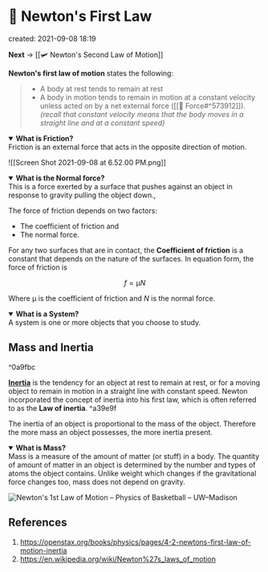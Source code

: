 # 🥼 Newton's First Law 
created: 2021-09-08 18:19

**Next** -> [[🛩  Newton's Second Law of Motion]]

**Newton's first law of motion** states the following:
> * A body at rest tends to remain at rest
> * A body in motion tends to remain in motion at a constant velocity unless acted on by a net external force ([[💨 Force#^573912]]). *(recall that constant velocity means that the body moves in a straight line and at a constant speed)*

<details open>
	<summary><b>What is Friction?</b></summary>
		Friction is an external force that acts in the opposite direction of motion.
</details>

![[Screen Shot 2021-09-08 at 6.52.00 PM.png]]

<details open>
	<summary><b>What is the Normal force?</b></summary>
		This is a force exerted by a surface that pushes against an object in response to gravity pulling the object down.,
</details>

The force of friction depends on two factors:
* The coefficient of friction and 
* The normal force. 

For any two surfaces that are in contact, the **Coefficient of friction** is a constant that depends on the nature of the surfaces. In equation form, the force of friction is 

$$f=\upmu N$$

Where $\upmu$ is the coefficient of friction and $N$ is the normal force.

<details open>
	<summary><b>What is a System?</b></summary>
		A system is one or more objects that you choose to study.
</details>


## Mass and Inertia

^0a9fbc

[**Inertia**](https://en.wikipedia.org/wiki/Inertia) is the tendency for an object at rest to remain at rest,  or for a moving object to remain in motion in a straight line with constant speed. Newton incorporated the concept of inertia into his first law, which is often referred to as the **Law of inertia**. ^a39e9f

The inertia of an object is proportional to the mass of the object. Therefore the more mass an object possesses, the more inertia present.


<details open>
	<summary><b>What is Mass?</b></summary>
		Mass is a measure of the amount of matter (or stuff) in a body. The quantity of amount of matter in an object is determined by the number and types of atoms the object contains. Unlike weight which changes if the gravitational force changes too, mass does not depend on gravity.
</details>

![Newton&#39;s 1st Law of Motion – Physics of Basketball – UW–Madison](https://phys207-project.physics.wisc.edu/ann-seliger/wp-content/uploads/sites/4/2020/11/ezgif.com-gif-maker-5.gif)

## References
1. https://openstax.org/books/physics/pages/4-2-newtons-first-law-of-motion-inertia
2. https://en.wikipedia.org/wiki/Newton%27s_laws_of_motion